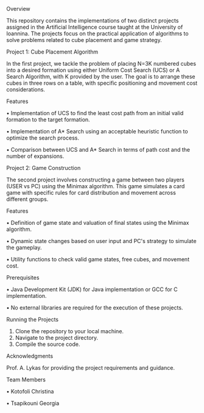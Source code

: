 Overview

This repository contains the implementations of two distinct projects assigned in the Artificial Intelligence course taught at the University of Ioannina. The projects focus on the practical application of algorithms to solve problems related to cube placement and game strategy.

Project 1: Cube Placement Algorithm

In the first project, we tackle the problem of placing N=3K numbered cubes into a desired formation using either Uniform Cost Search (UCS) or A Search Algorithm, with K provided by the user. The goal is to arrange these cubes in three rows on a table, with specific positioning and movement cost considerations.

Features

•	Implementation of UCS to find the least cost path from an initial valid formation to the target formation.

•	Implementation of A* Search using an acceptable heuristic function to optimize the search process.

•	Comparison between UCS and A* Search in terms of path cost and the number of expansions.

Project 2: Game Construction

The second project involves constructing a game between two players (USER vs PC) using the Minimax algorithm. This game simulates a card game with specific rules for card distribution and movement across different groups.

Features

•	Definition of game state and valuation of final states using the Minimax algorithm.

•	Dynamic state changes based on user input and PC's strategy to simulate the gameplay.

•	Utility functions to check valid game states, free cubes, and movement cost.

Prerequisites

•	Java Development Kit (JDK) for Java implementation or GCC for C implementation.

•	No external libraries are required for the execution of these projects.

Running the Projects

1.	Clone the repository to your local machine.
2.	Navigate to the project directory.
3.	Compile the source code. 

Acknowledgments

Prof. A. Lykas for providing the project requirements and guidance.

Team Members

•	Kotofoli Christina

•	Tsapikouni Georgia

